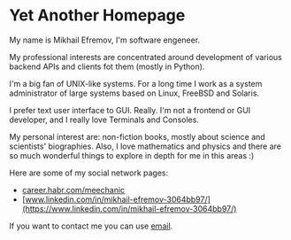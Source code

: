 # Yet Another Homepage

My name is Mikhail Efremov, I'm software engeneer.

My professional interests are concentrated around development of various backend APIs and clients fot them (mostly in Python).

I'm a big fan of UNIX-like systems. For a long time I work as a system administrator of large systems based on Linux, FreeBSD and Solaris.

I prefer text user interface to GUI. Really. I'm not a frontend or GUI developer, and I really love Terminals and Consoles.

My personal interest are: non-fiction books, mostly about science and scientists' biographies.
Also, I love mathematics and physics and there are so much wonderful things to explore in depth for me in this areas :)

Here are some of my social network pages:
  * [career.habr.com/meechanic](https://career.habr.com/meechanic)
  * [www.linkedin.com/in/mikhail-efremov-3064bb97/](https://www.linkedin.com/in/mikhail-efremov-3064bb97/)

If you want to contact me you can use [email](mailto:meechanic.design@gmail.com).
